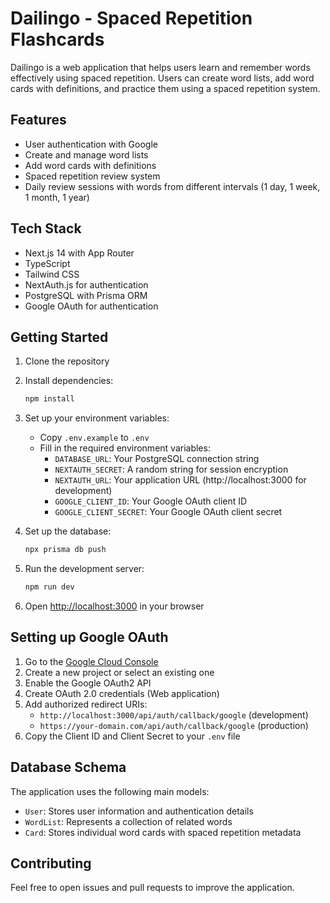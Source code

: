 # Dailingo - Spaced Repetition Flashcards

Dailingo is a web application that helps users learn and remember words effectively using spaced repetition. Users can create word lists, add word cards with definitions, and practice them using a spaced repetition system.

## Features

- User authentication with Google
- Create and manage word lists
- Add word cards with definitions
- Spaced repetition review system
- Daily review sessions with words from different intervals (1 day, 1 week, 1 month, 1 year)

## Tech Stack

- Next.js 14 with App Router
- TypeScript
- Tailwind CSS
- NextAuth.js for authentication
- PostgreSQL with Prisma ORM
- Google OAuth for authentication

## Getting Started

1. Clone the repository
2. Install dependencies:
   ```bash
   npm install
   ```

3. Set up your environment variables:
   - Copy `.env.example` to `.env`
   - Fill in the required environment variables:
     - `DATABASE_URL`: Your PostgreSQL connection string
     - `NEXTAUTH_SECRET`: A random string for session encryption
     - `NEXTAUTH_URL`: Your application URL (http://localhost:3000 for development)
     - `GOOGLE_CLIENT_ID`: Your Google OAuth client ID
     - `GOOGLE_CLIENT_SECRET`: Your Google OAuth client secret

4. Set up the database:
   ```bash
   npx prisma db push
   ```

5. Run the development server:
   ```bash
   npm run dev
   ```

6. Open [http://localhost:3000](http://localhost:3000) in your browser

## Setting up Google OAuth

1. Go to the [Google Cloud Console](https://console.cloud.google.com/)
2. Create a new project or select an existing one
3. Enable the Google OAuth2 API
4. Create OAuth 2.0 credentials (Web application)
5. Add authorized redirect URIs:
   - `http://localhost:3000/api/auth/callback/google` (development)
   - `https://your-domain.com/api/auth/callback/google` (production)
6. Copy the Client ID and Client Secret to your `.env` file

## Database Schema

The application uses the following main models:

- `User`: Stores user information and authentication details
- `WordList`: Represents a collection of related words
- `Card`: Stores individual word cards with spaced repetition metadata

## Contributing

Feel free to open issues and pull requests to improve the application.
